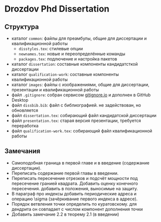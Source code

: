 # Drozdov Phd Dissertation

## Структура

* каталог `common`: файлы для преамбулы, общие для диссертации и квалификационной работы
	* `disstyles.tex`: стилевые опции
	* `newnames.tex`: новые и переопределённые команды
	* `packages.tex`: подлючение и настройка пакетов
* каталог `dissertation`: составные компоненты кандидатсткой диссертации
* каталог `qualification-work`: составные компоненты квалификационной работы
* каталог `images`: файлы с изображениями, общие для диссертации, презентации и квалификационной работы
* файл `.gitignore`: собран сервисом [gitignore.io](https://www.toptal.com/developers/gitignore/) и дополнен в GitHub Desktop
* файл `dissbib.bib`: файл с библиографией. не задействован, но обновляется
* файл `dissertation.tex`: собирающий файл кандидатской диссертации
* файл `presentation.tex`: старая версия презентации, требуется переработка
* файл `qualification-work.tex`: собирающий файл квалификационной работы

## Замечания

* Самоподобная граница в первой главе и в введение (содержание диссертации).
* Переписать содержание первой главы в введении.
* Переписать пересечение отрезков и подсчёт мощности под пересечение гранией квадрата. Добавить оценку конечного пересечения. добавить в положения, выносимые на защиту.
* В параграф про индексы добавить периодические адреса и операцию \sigma (зачёркивание первого индекса в адресе).
* Порядок ветвления точки определить по куратовскому. для дендрита он совпадает с числом компонент дополнения точки
* Добавить замечание 2.2 в теорему 2.1 (в введении)
